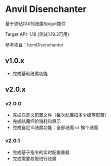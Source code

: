 # Anvil Disenchanter

基于铁砧GUI的祛魔Spigot插件

Target API: 1.19 (测试1.19.3可用)

参考项目：ItemDisenchanter

## v1.0.x

-  完成基础祛魔功能

## v2.0.x

### v2.0.0

-  完成自定义配置文件（每次祛魔扣多少级等配置）
-  完成祛魔经验消耗和展示
-  完成自定义祛魔功能：全部祛魔 or 挨个祛魔

### v2.0.1

-  完成基于指令的实时配置重载
-  完成需要权限进行祛魔